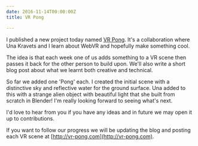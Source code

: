 ```yaml
---
date: 2016-11-14T00:00:00Z
title: VR Pong

---
```


I published a new project today named [VR Pong](http://vr-pong.com). It's a collaboration where Una Kravets and I learn about WebVR and hopefully make something cool.

The idea is that each week one of us adds something to a VR scene then passes it back for the other person to build upon. We'll also write a short blog post about what we learnt both creative and technical.

So far we added one 'Pong' each. I created the initial scene with a distinctive sky and reflective water for the ground surface. Una added to this with a strange alien object with beautiful light that she built from scratch in Blender! I'm really looking forward to seeing what's next.  

I'd love to hear from you if you have any ideas and in future we may open it up to contributions.

If you want to follow our progress we will be updating the blog and posting each VR scene at [http://vr-pong.com](http://vr-pong.com).
